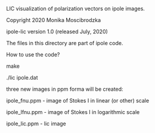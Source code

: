LIC visualization of polarization vectors on ipole images.

Copyright 2020 Monika Moscibrodzka 

ipole-lic  version 1.0  (released July, 2020)

The files in this directory are part of ipole code. 

How to use the code?

make

./lic ipole.dat

three new images in ppm forma will be created:

ipole_fnu.ppm - image of Stokes I in linear (or other) scale

ipole_lfnu.ppm - image of Stokes I in logarithmic scale

ipole_lic.ppm - lic image
